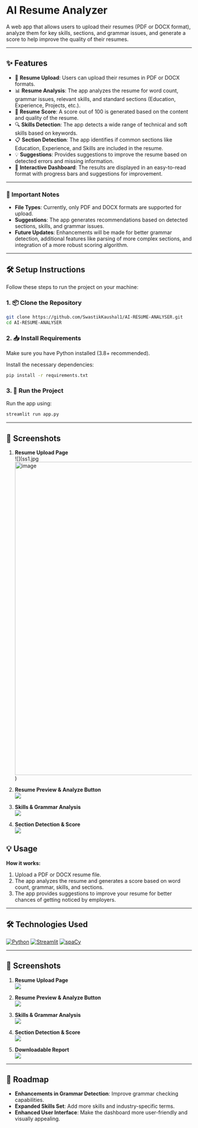 # AI Resume Analyzer

A web app that allows users to upload their resumes (PDF or DOCX format), analyze them for key skills, sections, and grammar issues, and generate a score to help improve the quality of their resumes.

---

## ✨ Features

- 📄 **Resume Upload**: Users can upload their resumes in PDF or DOCX formats.
- 📊 **Resume Analysis**: The app analyzes the resume for word count, grammar issues, relevant skills, and standard sections (Education, Experience, Projects, etc.).
- 🧮 **Resume Score**: A score out of 100 is generated based on the content and quality of the resume.
- 🔍 **Skills Detection**: The app detects a wide range of technical and soft skills based on keywords.
- 📋 **Section Detection**: The app identifies if common sections like Education, Experience, and Skills are included in the resume.
- 💡 **Suggestions**: Provides suggestions to improve the resume based on detected errors and missing information.
- 🚀 **Interactive Dashboard**: The results are displayed in an easy-to-read format with progress bars and suggestions for improvement.

---

### 📝 Important Notes

- **File Types**: Currently, only PDF and DOCX formats are supported for upload.
- **Suggestions**: The app generates recommendations based on detected sections, skills, and grammar issues.
- **Future Updates**: Enhancements will be made for better grammar detection, additional features like parsing of more complex sections, and integration of a more robust scoring algorithm.

---

## 🛠️ Setup Instructions

Follow these steps to run the project on your machine:

### 1. 📦 Clone the Repository

```bash
git clone https://github.com/SwastikKaushal1/AI-RESUME-ANALYSER.git
cd AI-RESUME-ANALYSER
```

### 2. 📥 Install Requirements

Make sure you have Python installed (3.8+ recommended).

Install the necessary dependencies:

```bash
pip install -r requirements.txt
```

### 3. 🚀 Run the Project

Run the app using:

```bash
streamlit run app.py
```

---
## 📸 Screenshots

1. **Resume Upload Page**  
   ![](ss1.jpg<img width="1885" height="848" alt="image" src="https://github.com/user-attachments/assets/6ceeecbf-503a-490e-8c6b-83eba8922bdd" />
)

2. **Resume Preview & Analyze Button**  
   ![](ss2.jpg)

3. **Skills & Grammar Analysis**  
   ![](ss3.jpg)

4. **Section Detection & Score**  
   ![](ss4.jpg)

## 💡 Usage

**How it works:**
1. Upload a PDF or DOCX resume file.
2. The app analyzes the resume and generates a score based on word count, grammar, skills, and sections.
3. The app provides suggestions to improve your resume for better chances of getting noticed by employers.

---

## 🛠️ Technologies Used

[![Python](https://img.shields.io/badge/Python-3.8%2B-blue?style=for-the-badge&logo=python&logoColor=white)](https://www.python.org/)
[![Streamlit](https://img.shields.io/badge/Streamlit-1.0-blue?style=for-the-badge&logo=streamlit&logoColor=white)](https://streamlit.io/)
[![spaCy](https://img.shields.io/badge/spaCy-3.7-blue?style=for-the-badge&logo=spacy&logoColor=white)](https://spacy.io/)

---

## 📸 Screenshots

1. **Resume Upload Page**  
   ![](ss1.jpg)

2. **Resume Preview & Analyze Button**  
   ![](ss2.jpg)

3. **Skills & Grammar Analysis**  
   ![](ss3.jpg)

4. **Section Detection & Score**  
   ![](ss4.jpg)

5. **Downloadable Report**  
   ![](ss5.jpg)

---

## 🚧 Roadmap

- **Enhancements in Grammar Detection**: Improve grammar checking capabilities.
- **Expanded Skills Set**: Add more skills and industry-specific terms.
- **Enhanced User Interface**: Make the dashboard more user-friendly and visually appealing.
